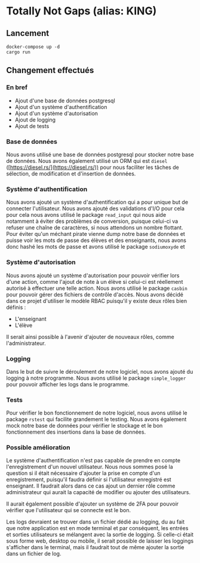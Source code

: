 # Totally Not Gaps (alias: KING)

## Lancement

```
docker-compose up -d
cargo run
```

## Changement effectués

### En bref

- Ajout d'une base de données postgresql
- Ajout d'un système d'authentification
- Ajout d'un système d'autorisation
- Ajout de logging
- Ajout de tests

### Base de données

Nous avons utilisé une base de données postgresql pour stocker notre base de données. Nous avons également utilisé un
ORM qui est ```diesel``` ([https://diesel.rs/](https://diesel.rs/)) pour nous faciliter les tâches de sélection, de
modification et d'insertion de données.

### Système d'authentification

Nous avons ajouté un système d'authentification qui a pour unique but de connecter l'utilisateur. Nous avons ajouté
des validations d'I/O pour cela pour cela nous avons utilisé le package ```read_input``` qui nous aide notamment à éviter 
des problèmes de conversion, puisque celui-ci va refuser une chaîne de caractères, si nous attendons un nombre 
flottant. Pour éviter qu'un méchant pirate vienne dump notre base de données et puisse voir les mots de passe des
élèves et des enseignants, nous avons donc hashé les mots de passe et avons utilisé le package ```sodiumoxyde``` et 


### Système d'autorisation

Nous avons ajouté un système d'autorisation pour pouvoir vérifier lors d'une action, comme l'ajout de note à un élève
si celui-ci est réellement autorisé à effectuer une telle action. Nous avons utilisé le package ```casbin``` pour
pouvoir gérer des fichiers de contrôle d'accès. Nous avons décidé dans ce projet d'utiliser le modèle RBAC puisqu'il y
existe deux rôles bien définis :

- L'enseignant
- L'élève

Il serait ainsi possible à l'avenir d'ajouter de nouveaux rôles, comme l'administrateur. 

### Logging

Dans le but de suivre le déroulement de notre logiciel, nous avons ajouté du logging à notre programme. Nous avons
utilisé le package ```simple_logger``` pour pouvoir afficher les logs dans le programme.

### Tests

Pour vérifier le bon fonctionnement de notre logiciel, nous avons utilisé le package ```rstest``` qui facilite grandement
le testing. Nous avons également mock notre base de données pour vérifier le stockage et le bon fonctionnement des
insertions dans la base de données.

### Possible amélioration

Le système d'authentification n'est pas capable de prendre en compte l'enregistrement d'un nouvel
utilisateur. Nous nous sommes posé la question si il était nécessaire d'ajouter la prise en compte d'un enregistrement,
puisqu'il faudra définir si l'utilisateur enregistré est enseignant. Il faudrait alors dans ce cas ajout un dernier
rôle comme administrateur qui aurait la capacité de modifier ou ajouter des utilisateurs.

Il aurait également possible d'ajouter un système de 2FA pour pouvoir vérifier que l'utilisateur qui se connecte est
le bon.

Les logs devraient se trouver dans un fichier dédié au logging, du au fait que notre application est en mode terminal et
par conséquent, les entrées et sorties utilisateurs se mélangent avec la sortie de logging. Si
celle-ci était sous forme web, desktop ou mobile, il serait possible de laisser les loggings s'afficher dans le terminal,
mais il faudrait tout de même ajouter la sortie dans un fichier de log.